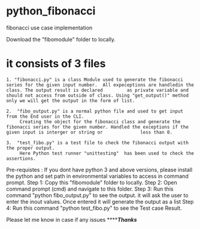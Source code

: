 # python_fibonacci
fibonacci use case implementation


Download the "fibomodule" folder to locally.
  # it consists of 3 files
    1. "fibonacci.py" is a class Module used to generate the fibonacci series for the given input number.  All expeceptions are handledin the class. The output result is declared         as private variable and should not access from outside of class. Using "get_output()" method only we will get the output in the form of list.
    
    2.  "fibo_output.py" is a normal python file and used to get input from the End user in the CLI. 
         Creating the object for the fibonacci class and generate the fibonacci series for the given number. Handled the exceptions if the given input is interger or string or              less than 0.
         
    3.  "test_fibo.py" is a test file to check the fibonacci output with the proper output. 
         Here Python test runner "unittesting"  has been used to check the assertions.
         
   Pre-requistes : If you dont have python 3 and above versions, please install the python and set path in environmental variables to access in command prompt.
   Step 1: Copy this "fibomodule" folder to locally.
   Step 2: Open command prompt (cmd) and navigate to this folder.
   Step 3: Run this command "python fibo_output.py" to see the output. it will ask the user to enter the inout values. Once entered it will generate the output as a list
   Step 4:  Run this command "python test_fibo.py" to see the Test case Result.
   
   
   Please let me know in case if any issues 
   *******************Thanks***************
      
